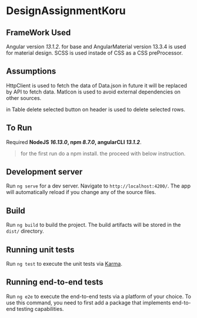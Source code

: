 # DesignAssignmentKoru

## FrameWork Used
Angular version _13.1.2_. for base and AngularMaterial version 13.3.4 is used for material design.
SCSS is used instade of CSS as a CSS preProcessor.

## Assumptions
HttpClient is used to fetch the data of Data.json in future it will be replaced by API to fetch data.
MatIcon is used to avoid external dependencies on other sources.

in Table delete selected button on header is used to delete selected rows.

## To Run
Required **NodeJS _16.13.0_, npm _8.7.0_, angularCLI _13.1.2_**.
>for the first run do a npm install.
the proceed with below instruction.

## Development server

Run `ng serve` for a dev server. Navigate to `http://localhost:4200/`. The app will automatically reload if you change any of the source files.

## Build

Run `ng build` to build the project. The build artifacts will be stored in the `dist/` directory.

## Running unit tests

Run `ng test` to execute the unit tests via [Karma](https://karma-runner.github.io).

## Running end-to-end tests

Run `ng e2e` to execute the end-to-end tests via a platform of your choice. To use this command, you need to first add a package that implements end-to-end testing capabilities.
